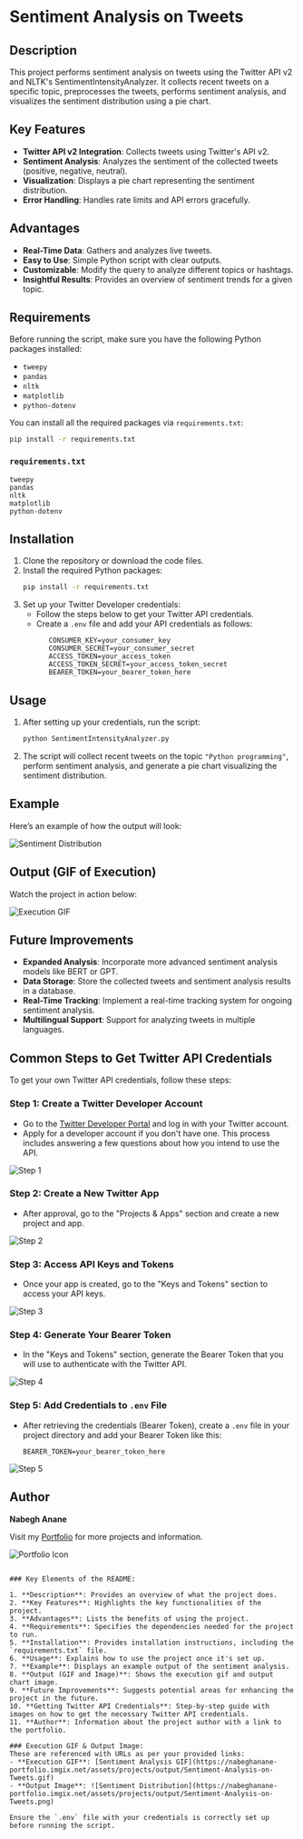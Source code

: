# Sentiment Analysis on Tweets

## Description

This project performs sentiment analysis on tweets using the Twitter API v2 and NLTK's SentimentIntensityAnalyzer. It collects recent tweets on a specific topic, preprocesses the tweets, performs sentiment analysis, and visualizes the sentiment distribution using a pie chart.

## Key Features

- **Twitter API v2 Integration**: Collects tweets using Twitter's API v2.
- **Sentiment Analysis**: Analyzes the sentiment of the collected tweets (positive, negative, neutral).
- **Visualization**: Displays a pie chart representing the sentiment distribution.
- **Error Handling**: Handles rate limits and API errors gracefully.

## Advantages

- **Real-Time Data**: Gathers and analyzes live tweets.
- **Easy to Use**: Simple Python script with clear outputs.
- **Customizable**: Modify the query to analyze different topics or hashtags.
- **Insightful Results**: Provides an overview of sentiment trends for a given topic.

## Requirements

Before running the script, make sure you have the following Python packages installed:

- `tweepy`
- `pandas`
- `nltk`
- `matplotlib`
- `python-dotenv`

You can install all the required packages via `requirements.txt`:

```bash
pip install -r requirements.txt
```

### `requirements.txt`
```text
tweepy
pandas
nltk
matplotlib
python-dotenv
```

## Installation

1. Clone the repository or download the code files.
2. Install the required Python packages:
   ```bash
   pip install -r requirements.txt
   ```
3. Set up your Twitter Developer credentials:
   - Follow the steps below to get your Twitter API credentials.
   - Create a `.env` file and add your API credentials as follows:
     ```
        CONSUMER_KEY=your_consumer_key
        CONSUMER_SECRET=your_consumer_secret
        ACCESS_TOKEN=your_access_token
        ACCESS_TOKEN_SECRET=your_access_token_secret
        BEARER_TOKEN=your_bearer_token_here
     ```

## Usage

1. After setting up your credentials, run the script:
   ```bash
   python SentimentIntensityAnalyzer.py
   ```

2. The script will collect recent tweets on the topic `"Python programming"`, perform sentiment analysis, and generate a pie chart visualizing the sentiment distribution.

## Example

Here’s an example of how the output will look:

![Sentiment Distribution](https://nabeghanane-portfolio.imgix.net/assets/projects/output/Sentiment-Analysis-on-Tweets.png)

## Output (GIF of Execution)

Watch the project in action below:

![Execution GIF](https://nabeghanane-portfolio.imgix.net/assets/projects/output/Sentiment-Analysis-on-Tweets.gif)

## Future Improvements

- **Expanded Analysis**: Incorporate more advanced sentiment analysis models like BERT or GPT.
- **Data Storage**: Store the collected tweets and sentiment analysis results in a database.
- **Real-Time Tracking**: Implement a real-time tracking system for ongoing sentiment analysis.
- **Multilingual Support**: Support for analyzing tweets in multiple languages.

## Common Steps to Get Twitter API Credentials

To get your own Twitter API credentials, follow these steps:

### Step 1: Create a Twitter Developer Account
- Go to the [Twitter Developer Portal](https://developer.twitter.com/) and log in with your Twitter account.
- Apply for a developer account if you don't have one. This process includes answering a few questions about how you intend to use the API.

![Step 1](https://nabeghanane-portfolio.imgix.net/assets/projects/output/stepsAPITwitter/step1.png)

### Step 2: Create a New Twitter App
- After approval, go to the "Projects & Apps" section and create a new project and app.

![Step 2](https://nabeghanane-portfolio.imgix.net/assets/projects/output/stepsAPITwitter/step2.png)

### Step 3: Access API Keys and Tokens
- Once your app is created, go to the "Keys and Tokens" section to access your API keys.

![Step 3](https://nabeghanane-portfolio.imgix.net/assets/projects/output/stepsAPITwitter/step3.png)

### Step 4: Generate Your Bearer Token
- In the "Keys and Tokens" section, generate the Bearer Token that you will use to authenticate with the Twitter API.

![Step 4](https://nabeghanane-portfolio.imgix.net/assets/projects/output/stepsAPITwitter/step4.png)

### Step 5: Add Credentials to `.env` File
- After retrieving the credentials (Bearer Token), create a `.env` file in your project directory and add your Bearer Token like this:
  ```
  BEARER_TOKEN=your_bearer_token_here
  ```

![Step 5](https://nabeghanane-portfolio.imgix.net/assets/projects/output/stepsAPITwitter/step5.png)

## Author

**Nabegh Anane**

Visit my [Portfolio](https://nabeghanane.com/) for more projects and information.

![Portfolio Icon](https://img.icons8.com/ios/50/000000/portfolio.png)
```

### Key Elements of the README:

1. **Description**: Provides an overview of what the project does.
2. **Key Features**: Highlights the key functionalities of the project.
3. **Advantages**: Lists the benefits of using the project.
4. **Requirements**: Specifies the dependencies needed for the project to run.
5. **Installation**: Provides installation instructions, including the `requirements.txt` file.
6. **Usage**: Explains how to use the project once it's set up.
7. **Example**: Displays an example output of the sentiment analysis.
8. **Output (GIF and Image)**: Shows the execution gif and output chart image.
9. **Future Improvements**: Suggests potential areas for enhancing the project in the future.
10. **Getting Twitter API Credentials**: Step-by-step guide with images on how to get the necessary Twitter API credentials.
11. **Author**: Information about the project author with a link to the portfolio.

### Execution GIF & Output Image:
These are referenced with URLs as per your provided links:
- **Execution GIF**: [Sentiment Analysis GIF](https://nabeghanane-portfolio.imgix.net/assets/projects/output/Sentiment-Analysis-on-Tweets.gif)
- **Output Image**: ![Sentiment Distribution](https://nabeghanane-portfolio.imgix.net/assets/projects/output/Sentiment-Analysis-on-Tweets.png)

Ensure the `.env` file with your credentials is correctly set up before running the script.